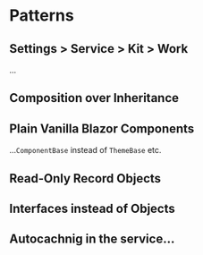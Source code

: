 # Patterns


## Settings > Service > Kit > Work

...



## Composition over Inheritance

## Plain Vanilla Blazor Components

...`ComponentBase` instead of `ThemeBase` etc.

## Read-Only Record Objects


## Interfaces instead of Objects


## Autocachnig in the service...